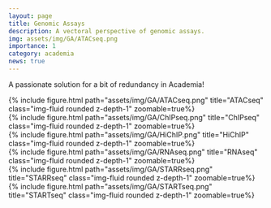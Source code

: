 ```yaml
---
layout: page
title: Genomic Assays
description: A vectoral perspective of genomic assays.
img: assets/img/GA/ATACseq.png
importance: 1
category: academia
news: true
---
```


A passionate solution for a bit of redundancy in Academia!


<div class="row">
    <div class="col-md-3 mt-3 mt-md-0">
        {% include figure.html path="assets/img/GA/ATACseq.png" title="ATACseq" class="img-fluid rounded z-depth-1" zoomable=true%}
    </div>
    <div class="col-md-3 mt-3 mt-md-0">
        {% include figure.html path="assets/img/GA/ChIPseq.png" title="ChIPseq" class="img-fluid rounded z-depth-1" zoomable=true%}
    </div>
    <div class="col-md-3 mt-3 mt-md-0">
        {% include figure.html path="assets/img/GA/HiChIP.png" title="HiChIP" class="img-fluid rounded z-depth-1" zoomable=true%}
    </div>
</div>



<div class="row">
    <div class="col-md-3 mt-3 mt-md-0">
        {% include figure.html path="assets/img/GA/RNAseq.png" title="RNAseq" class="img-fluid rounded z-depth-1" zoomable=true%}
    </div>
    <div class="col-md-3 mt-3 mt-md-0">
        {% include figure.html path="assets/img/GA/STARRseq.png" title="STARRseq" class="img-fluid rounded z-depth-1" zoomable=true%}
    </div>
    <div class="col-md-3 mt-3 mt-md-0">
        {% include figure.html path="assets/img/GA/STARTseq.png" title="STARTseq" class="img-fluid rounded z-depth-1" zoomable=true%}
    </div>
</div>
